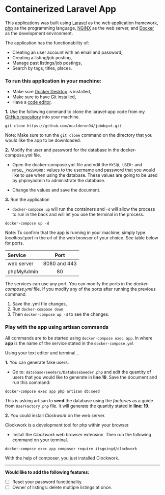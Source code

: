 # Containerized Laravel App
This applications was built using [Laravel](https://laravel.com) as the web application framework, [php](https://www.php.net/) as the programming language, [NGINX](https://www.nginx.com/) as the web server, and [Docker](https://www.docker.com/) as the development environment. 

The application has the functionability of:
- Creating an user account with an email and password,
- Creating a listing/job posting,
- Manage past listings/job postings,
- Search by tags, titles, places.


### To run this application in your machine:
- Make sure [Docker Desktop](https://docs.docker.com/get-docker/) is installed,
- Make sure to have [Git](https://git-scm.com/downloads) installed,
- Have a [code editor](https://code.visualstudio.com/).

**1.** Use the following command to clone the laravel-app code from my [GitHub repository](https://github.com/ncalderon94/feedback-form.git) into your machine.

```
git clone https://github.com/ncalderon94/jobdepot.git
```

Note: Make sure to run the ``` git clone ``` command on the directory that you would like the app to be downloaded.  

**2.** Modify the user and password for the database in the docker-compose.yml file.

- Open the docker-compose.yml file and edit the ```MYSQL_USER:``` and ```MYSQL_PASSWORD:``` values to the username and password that you would like to use when using the database. These values are going to be used by phpmyadmin to administrate the database. 

- Change the values and save the document. 

**3.** Run the application 

- ```docker-compose up``` will run the containers and ``` -d ``` will allow the process to run in the back and will let you use the terminal in the process.

```
docker-compose up -d
```

Note: To confirm that the app is running in your machine, simply type *localhost:port* in the url of the web browser of your choice. See table below for ports.

|Service    |Port          |
|:---       |:----:        |
|web server | 8080 and 443 |
|phpMyAdmin | 80           |


The services can use any port. You can modify the ports in the *docker-compose.yml* file. If you modify any of the ports after running the previous command:
1. Save the .yml file changes,
2. Run ```docker-compose down```
3. Then ```docker-compose up -d``` to see the changes.

### Play with the app using artisan commands

All commands are to be started using ```docker-compose exec app```. In where **app** is the name of the service stated in the ```docker-compose.yml```

Using your text editor and terminal...

**1.** You can generate fake users. 

- Go to: ```database/seeders/DatabeseSeeder.php``` and edit the quantity of users that you would like to generate in **line 19**. Save the document and run this command:

```
docker-compose exec app php artisan db:seed
```

This is asking artisan to **seed** the database using the *factories* as a guide from ```UserFactory.php``` file. It will generate the quantity stated in **line: 19**.  

**2.** You could install *Clockwork* on the web server.

Clockwork is a development tool for php within your browser. 
- Install the *Clockwork* web browser extension. Then run the following command on your terminal.
```
docker-compose exec app composer require itsgoingd/clockwork
```
With the help of composer, you just installed Clockwork. 

---

**Would like to add the following features:**
- [ ] Reset your password functionality.
- [ ] Owner of listings: delete multiple listings at once.
